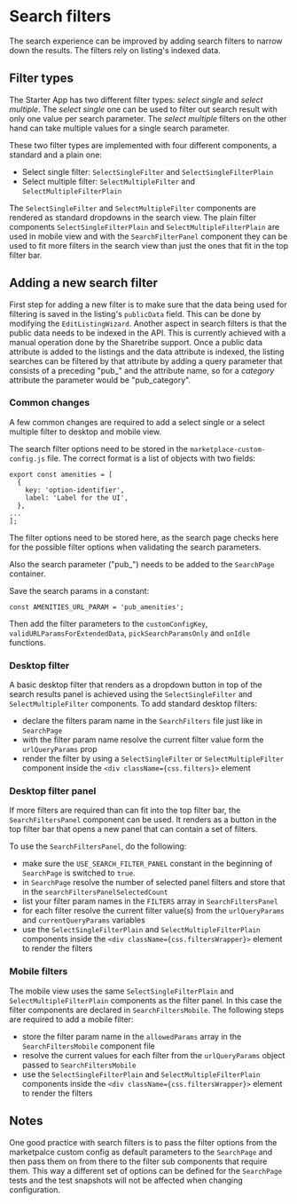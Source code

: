 # Search filters

The search experience can be improved by adding search filters to narrow down the results. The
filters rely on listing's indexed data.

## Filter types

The Starter App has two different filter types: _select single_ and _select multiple_. The _select
single_ one can be used to filter out search result with only one value per search parameter. The
_select multiple_ filters on the other hand can take multiple values for a single search parameter.

These two filter types are implemented with four different components, a standard and a plain one:

* Select single filter: `SelectSingleFilter` and `SelectSingleFilterPlain`
* Select multiple filter: `SelectMultipleFilter` and `SelectMultipleFilterPlain`

The `SelectSingleFilter` and `SelectMultipleFilter` components are rendered as standard dropdowns in
the search view. The plain filter components `SelectSingleFilterPlain` and
`SelectMultipleFilterPlain` are used in mobile view and with the `SearchFilterPanel` component they
can be used to fit more filters in the search view than just the ones that fit in the top filter
bar.

## Adding a new search filter

First step for adding a new filter is to make sure that the data being used for filtering is saved
in the listing's `publicData` field. This can be done by modifying the `EditListingWizard`. Another
aspect in search filters is that the public data needs to be indexed in the API. This is currently
achieved with a manual operation done by the Sharetribe support. Once a public data attribute is
added to the listings and the data attribute is indexed, the listing searches can be filtered by
that attribute by adding a query parameter that consists of a preceding "pub\_" and the attribute
name, so for a _category_ attribute the parameter would be "pub_category".

### Common changes

A few common changes are required to add a select single or a select multiple filter to desktop and
mobile view.

The search filter options need to be stored in the `marketplace-custom-config.js` file. The correct
format is a list of objects with two fields:

```
export const amenities = [
  {
    key: 'option-identifier',
    label: 'Label for the UI',
  },
...
];
```

The filter options need to be stored here, as the search page checks here for the possible filter
options when validating the search parameters.

Also the search parameter ("pub\_<public-data-field-name>") needs to be added to the `SearchPage`
container.

Save the search params in a constant:

```
const AMENITIES_URL_PARAM = 'pub_amenities';
```

Then add the filter parameters to the `customConfigKey`, `validURLParamsForExtendedData`,
`pickSearchParamsOnly` and `onIdle` functions.

### Desktop filter

A basic desktop filter that renders as a dropdown button in top of the search results panel is
achieved using the `SelectSingleFilter` and `SelectMultipleFilter` components. To add standard
desktop filters:

* declare the filters param name in the `SearchFilters` file just like in `SearchPage`
* with the filter param name resolve the current filter value form the `urlQueryParams` prop
* render the filter by using a `SelectSingleFilter` or `SelectMultipleFilter` component inside the
  `<div className={css.filters}>` element

### Desktop filter panel

If more filters are required than can fit into the top filter bar, the `SearchFiltersPanel`
component can be used. It renders as a button in the top filter bar that opens a new panel that can
contain a set of filters.

To use the `SearchFiltersPanel`, do the following:

* make sure the `USE_SEARCH_FILTER_PANEL` constant in the beginning of `SearchPage` is switched to
  `true`.
* in `SearchPage` resolve the number of selected panel filters and store that in the
  `searchFiltersPanelSelectedCount`
* list your filter param names in the `FILTERS` array in `SearchFiltersPanel`
* for each filter resolve the current filter value(s) from the `urlQueryParams` and
  `currentQueryParams` variables
* use the `SelectSingleFilterPlain` and `SelectMultipleFilterPlain` components inside the
  `<div className={css.filtersWrapper}>` element to render the filters

### Mobile filters

The mobile view uses the same `SelectSingleFilterPlain` and `SelectMultipleFilterPlain` components
as the filter panel. In this case the filter components are declared in `SearchFiltersMobile`. The
following steps are required to add a mobile filter:

* store the filter param name in the `allowedParams` array in the `SearchFiltersMobile` component
  file
* resolve the current values for each filter from the `urlQueryParams` object passed to
  `SearchFiltersMobile`
* use the `SelectSingleFilterPlain` and `SelectMultipleFilterPlain` components inside the
  `<div className={css.filtersWrapper}>` element to render the filters

## Notes

One good practice with search filters is to pass the filter options from the marketpalce custom
config as default parameters to the `SearchPage` and then pass them on from there to the filter sub
components that require them. This way a different set of options can be defined for the
`SearchPage` tests and the test snapshots will not be affected when changing configuration.
